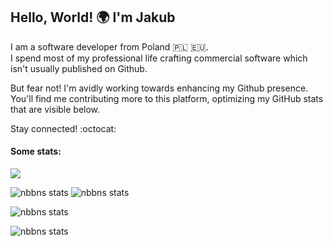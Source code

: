 ## Hello, World! :earth_africa: I'm Jakub

I am a software developer from Poland :poland: 🇪🇺.  
I spend most of my professional life crafting commercial software which isn't usually published on Github.

But fear not! I'm avidly working towards enhancing my Github presence.  
You'll find me contributing more to this platform, optimizing my GitHub stats that are visible below.

Stay connected! :octocat:

#### Some stats:

![](https://komarev.com/ghpvc/?username=nbbn&style=flat-square&base=179)

![nbbns stats](https://github-readme-stats.vercel.app/api?username=nbbn&theme=dark)
![nbbns stats](https://github-readme-stats.vercel.app/api/top-langs/?username=nbbn&layout=donut&theme=dark)

![nbbns stats](https://github-profile-trophy.vercel.app/?username=nbbn&theme=onedark)

![nbbns stats](https://github-readme-streak-stats.herokuapp.com/?user=nbbn&theme=dark)
